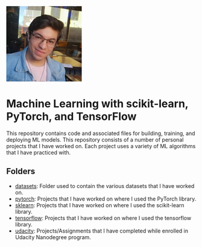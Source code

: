 <img src="profile_picture.png" alt="alt text" width="200" height="200">

# Machine Learning with scikit-learn, PyTorch, and TensorFlow
This repository contains code and associated files for building, training, and deploying ML models. This repository consists of a number of personal projects that I have worked on. Each project uses a variety of ML algorithms that I have practiced with.

## Folders
* [datasets](https://github.com/jpzambranoleon/ML_Projects/master/datasets): Folder used to contain the various datasets that I have worked on.
* [pytorch](https://github.com/jpzambranoleon/ML_Projects/master/pytorch): Projects that I have worked on where I used the PyTorch library.
* [sklearn](https://github.com/jpzambranoleon/ML_Projects/master/sklearn): Projects that I have worked on where I used the scikit-learn library.
* [tensorflow](https://github.com/jpzambranoleon/ML_Projects/master/sklearn): Projects that I have worked on where I used the tensorflow library.
* [udacity](https://github.com/jpzambranoleon/ML_Projects/master/udacity): Projects/Assignments that I have completed while enrolled in Udacity Nanodegree program.

